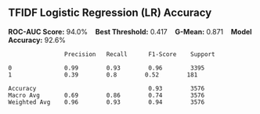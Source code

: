 
## TFIDF Logistic Regression (LR) Accuracy

**ROC-AUC Score:** 94.0% &nbsp;&nbsp; **Best Threshold:** 0.417 &nbsp;&nbsp; **G-Mean:** 0.871 &nbsp;&nbsp; **Model Accuracy:** 92.6%

                    Precision   Recall      F1-Score    Support

    0               0.99        0.93        0.96        3395
    1               0.39        0.8        0.52        181

    Accuracy                                0.93        3576
    Macro Avg       0.69        0.86        0.74        3576
    Weighted Avg    0.96        0.93        0.94        3576
